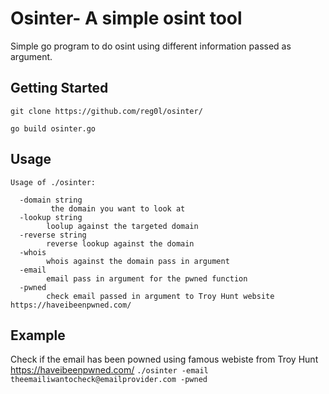# Osinter- A simple osint tool
Simple go program to do osint using different information passed as argument.

## Getting Started
`git clone https://github.com/reg0l/osinter/`

`go build osinter.go`


## Usage
```
Usage of ./osinter:

  -domain string
         the domain you want to look at
  -lookup string
        loolup against the targeted domain
  -reverse string
        reverse lookup against the domain
  -whois
        whois against the domain pass in argument
  -email
        email pass in argument for the pwned function
  -pwned
        check email passed in argument to Troy Hunt website https://haveibeenpwned.com/
 ```
 
 ## Example
 
Check if the email has been powned using famous webiste from Troy Hunt https://haveibeenpwned.com/
``./osinter -email theemailiwantocheck@emailprovider.com -pwned ``
